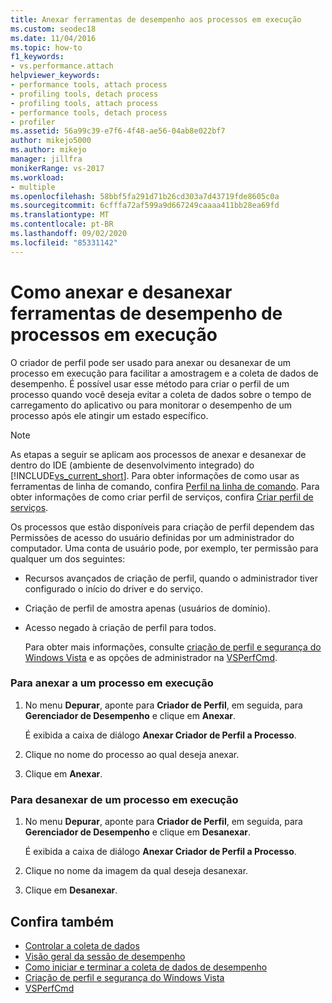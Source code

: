 ```yaml
---
title: Anexar ferramentas de desempenho aos processos em execução
ms.custom: seodec18
ms.date: 11/04/2016
ms.topic: how-to
f1_keywords:
- vs.performance.attach
helpviewer_keywords:
- performance tools, attach process
- profiling tools, detach process
- profiling tools, attach process
- performance tools, detach process
- profiler
ms.assetid: 56a99c39-e7f6-4f48-ae56-04ab8e022bf7
author: mikejo5000
ms.author: mikejo
manager: jillfra
monikerRange: vs-2017
ms.workload:
- multiple
ms.openlocfilehash: 58bbf5fa291d71b26cd303a7d43719fde8605c0a
ms.sourcegitcommit: 6cfffa72af599a9d667249caaaa411bb28ea69fd
ms.translationtype: MT
ms.contentlocale: pt-BR
ms.lasthandoff: 09/02/2020
ms.locfileid: "85331142"
---
```

# <a name="how-to-attach-and-detach-performance-tools-to-running-processes"></a>Como anexar e desanexar ferramentas de desempenho de processos em execução
O criador de perfil pode ser usado para anexar ou desanexar de um processo em execução para facilitar a amostragem e a coleta de dados de desempenho. É possível usar esse método para criar o perfil de um processo quando você deseja evitar a coleta de dados sobre o tempo de carregamento do aplicativo ou para monitorar o desempenho de um processo após ele atingir um estado específico.

> [!NOTE]
> As etapas a seguir se aplicam aos processos de anexar e desanexar de dentro do IDE (ambiente de desenvolvimento integrado) do [!INCLUDE[vs_current_short](../code-quality/includes/vs_current_short_md.md)]. Para obter informações de como usar as ferramentas de linha de comando, confira [Perfil na linha de comando](../profiling/using-the-profiling-tools-from-the-command-line.md). Para obter informações de como criar perfil de serviços, confira [Criar perfil de serviços](../profiling/command-line-profiling-of-services.md).

 Os processos que estão disponíveis para criação de perfil dependem das Permissões de acesso do usuário definidas por um administrador do computador. Uma conta de usuário pode, por exemplo, ter permissão para qualquer um dos seguintes:

- Recursos avançados de criação de perfil, quando o administrador tiver configurado o início do driver e do serviço.

- Criação de perfil de amostra apenas (usuários de domínio).

- Acesso negado à criação de perfil para todos.

  Para obter mais informações, consulte [criação de perfil e segurança do Windows Vista](../profiling/profiling-and-windows-vista-security.md) e as opções de administrador na [VSPerfCmd](../profiling/vsperfcmd.md).

### <a name="to-attach-to-a-running-process"></a>Para anexar a um processo em execução

1. No menu **Depurar**, aponte para **Criador de Perfil**, em seguida, para **Gerenciador de Desempenho** e clique em **Anexar**.

     É exibida a caixa de diálogo **Anexar Criador de Perfil a Processo**.

2. Clique no nome do processo ao qual deseja anexar.

3. Clique em **Anexar**.

### <a name="to-detach-from-a-running-process"></a>Para desanexar de um processo em execução

1. No menu **Depurar**, aponte para **Criador de Perfil**, em seguida, para **Gerenciador de Desempenho** e clique em **Desanexar**.

     É exibida a caixa de diálogo **Anexar Criador de Perfil a Processo**.

2. Clique no nome da imagem da qual deseja desanexar.

3. Clique em **Desanexar**.

## <a name="see-also"></a>Confira também
- [Controlar a coleta de dados](../profiling/controlling-data-collection.md)
- [Visão geral da sessão de desempenho](../profiling/performance-session-overview.md)
- [Como iniciar e terminar a coleta de dados de desempenho](../profiling/how-to-start-and-end-performance-data-collection.md)
- [Criação de perfil e segurança do Windows Vista](../profiling/profiling-and-windows-vista-security.md)
- [VSPerfCmd](../profiling/vsperfcmd.md)
